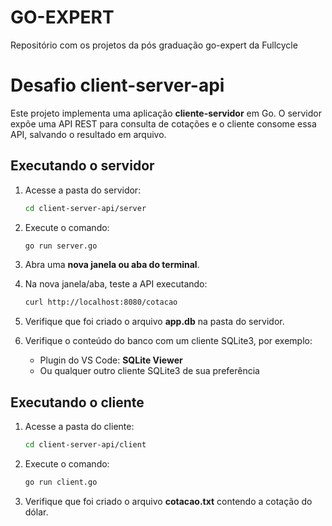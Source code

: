 # GO-EXPERT
Repositório com os projetos da pós graduação go-expert da Fullcycle

# Desafio client-server-api

Este projeto implementa uma aplicação **cliente-servidor** em Go.
O servidor expõe uma API REST para consulta de cotações e o cliente consome essa API, salvando o resultado em arquivo.

##  Executando o servidor

1. Acesse a pasta do servidor:
   ```bash
   cd client-server-api/server
   ```

2. Execute o comando:
   ```bash
   go run server.go
   ```

3. Abra uma **nova janela ou aba do terminal**.

4. Na nova janela/aba, teste a API executando:
   ```bash
   curl http://localhost:8080/cotacao
   ```

5. Verifique que foi criado o arquivo **app.db** na pasta do servidor.

6. Verifique o conteúdo do banco com um cliente SQLite3, por exemplo:
   - Plugin do VS Code: **SQLite Viewer**
   - Ou qualquer outro cliente SQLite3 de sua preferência

##  Executando o cliente

1. Acesse a pasta do cliente:
   ```bash
   cd client-server-api/client
   ```

2. Execute o comando:
   ```bash
   go run client.go
   ```

3. Verifique que foi criado o arquivo **cotacao.txt** contendo a cotação do dólar.
